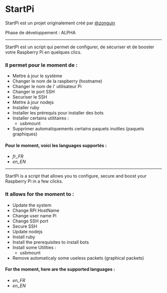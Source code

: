 # StartPi


StartPi est un projet originalement créé par [@zonguin](https://steemit.com/@zonguin)

Phase de développement : ALPHA

------

StartPi est un script qui permet de configurer, de sécuriser et de booster votre Raspberry Pi en quelques clics.

### Il permet pour le moment de :
- Mettre à jour le système
- Changer le nom de la raspberry (hostname)
- Changer le nom de l' utilisateur Pi
- Changer le port SSH
- Securiser le SSH
- Mettre à jour nodejs
- Installer ruby
- Installer les prérequis pour installer des bots
- Installer certains utilitaires :
    - usbmount
- Supprimer automatiquements certains paquets inutiles (paquets graphiques)



#### Pour le moment, voici les languages supportés :
- *fr_FR*
- *en_EN*

------

StartPi is a script that allows you to configure, secure and boost your Raspberry Pi in a few clicks.

### It allows for the moment to :
- Update the system
- Change  RPi HostName
- Change user name Pi
- Change SSH port
- Secure SSH
- Update nodejs
- Install ruby
- Install the prerequisites to install bots
- Install some Utilities :
    - usbmount
- Remove automaticaly some useless packets (graphical packets)

#### For the moment, here are the supported languages :
- *en_FR*
- *en_EN*
